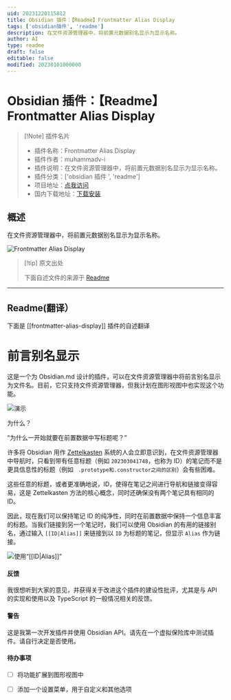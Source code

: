 ```yaml
---
uid: 20231220115812
title: Obsidian 插件：【Readme】Frontmatter Alias Display
tags: ['obsidian插件', 'readme']
description: 在文件资源管理器中，将前置元数据别名显示为显示名称。
author: AI
type: readme
draft: false
editable: false
modified: 20230101000000
---
```


# Obsidian 插件：【Readme】Frontmatter Alias Display

> [!Note] 插件名片
> - 插件名称：Frontmatter Alias Display
> - 插件作者：muhammadv-i
> - 插件说明：在文件资源管理器中，将前置元数据别名显示为显示名称。
> - 插件分类：['obsidian 插件 ', 'readme']
> - 项目地址：[点我访问](https://github.com/muhammadv-i/obsidian-frontmatter-alias-display)
> - 国内下载地址：[下载安装](https://pkmer.cn/products/plugin/pluginMarket/?frontmatter-alias-display)

## 概述

在文件资源管理器中，将前置元数据别名显示为显示名称。

![Frontmatter Alias Display](https://cdn.pkmer.cn/covers/frontmatter-alias-display.gif)

> [!tip] 原文出处
>
>下面自述文件的来源于 [Readme](https://ghproxy.net/https://raw.githubusercontent.com/muhammadv-i/obsidian-frontmatter-alias-display/main/README.md)

---

## Readme(翻译）

下面是 [[frontmatter-alias-display]] 插件的自述翻译

# 前言别名显示

这是一个为 Obsidian.md 设计的插件，可以在文件资源管理器中将前言别名显示为文件名。目前，它只支持文件资源管理器，但我计划在图形视图中也实现这个功能。

![演示](https://cdn.pkmer.cn/covers/frontmatter-alias-display_2_0.gif)

为什么？

“为什么一开始就要在前置数据中写标题呢？”

许多将 Obsidian 用作 [Zettelkasten](https://zettelkasten.de/) 系统的人会立即意识到，在文件资源管理器中导航时，只看到带有任意标题（例如 `202303041748`，也称为 ID）的笔记而不是更具信息性的标题（例如 ` .prototype和.constructor之间的区别`）会有些困难。

这些任意的标题，或者更准确地说，ID，使得在笔记之间进行导航和链接变得容易，这是 Zettelkasten 方法的核心概念，同时还确保没有两个笔记具有相同的 ID。

因此，现在我们可以保持笔记 ID 的纯净性，同时在前置数据中保持一个信息丰富的标题。当我们链接到另一个笔记时，我们可以使用 Obsidian 的有用的链接别名，通过输入 `[[ID|Alias]]` 来链接到以 `ID` 为标题的笔记，但显示 `Alias` 作为链接。

![使用“[[ID|Alias]]”](https://cdn.pkmer.cn/covers/frontmatter-alias-display_2_1.gif)

#### 反馈

我很想听到大家的意见，并获得关于改进这个插件的建设性批评，尤其是与 API 的实现和使用以及 TypeScript 的一般情况相关的反馈。

#### 警告

这是我第一次开发插件并使用 Obsidian API。请先在一个虚拟保险库中测试插件。请自行决定是否使用。

#### 待办事项

- [ ] 将功能扩展到图形视图中
- [ ] 添加一个设置菜单，用于自定义和其他选项



